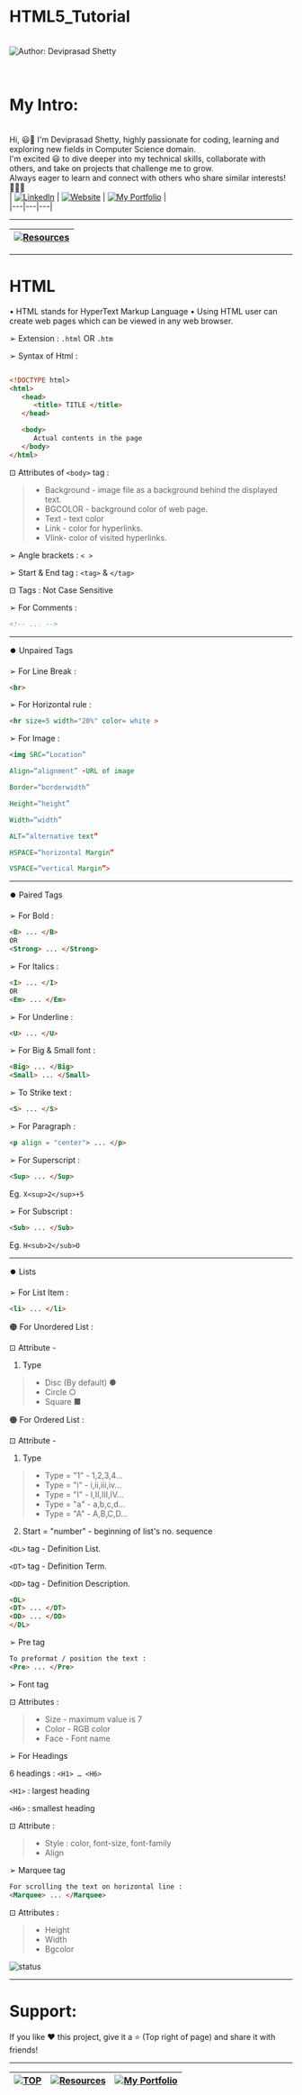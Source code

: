 # HTML5_Tutorial

<br> ![Author: Deviprasad Shetty](https://img.shields.io/badge/Author-💫_Deviprasad%20Shetty-000000?style=for-the-badge&labelColor=white)

<br> 

# My Intro:
<br> Hi, 😃👋 I'm Deviprasad Shetty, highly passionate for coding, learning and exploring new fields in Computer Science domain. 
<br> I'm excited 😃 to dive deeper into my technical skills, collaborate with others, and take on projects that challenge me to grow. 
<br> Always eager to learn and connect with others who share similar interests! 🤗🧑‍💻
<br> 
| [![LinkedIn](https://img.shields.io/badge/LinkedIn-%230077B5?style=for-the-badge&logo=LinkedIn&logoColor=white)](https://linkedin.com/in/deviprasad-shetty-4bba49313) | [![Website](https://img.shields.io/badge/Website-indigo?style=for-the-badge&logo=About.me&logoColor=white)](https://yourwebsite.com/) | [![My Portfolio](https://img.shields.io/badge/My_Portfolio-000?style=for-the-badge&logo=GitHub&logoColor=white)](https://github.com/DeviprasadShetty9833/My_Portfolio)  |                      
|---|---|---|

---
| [![Resources](https://img.shields.io/badge/📚_Back_to-Resources-A52A2A?style=for-the-badge&logo=book&logoColor=white)](https://github.com/DeviprasadShetty9833/Resources) |
|---|

---


# HTML

• HTML stands for HyperText Markup Language 
• Using HTML user can create web pages which can be viewed in any web browser.

➢ Extension :  `.html`  OR  `.htm`

➢ Syntax of Html : 
```html

<!DOCTYPE html>
<html>
   <head>
      <title> TITLE </title>
   </head>

   <body>
      Actual contents in the page
   </body>
</html>

```

⊡⁠ Attributes of `<body>` tag :

> - Background - image file as a background behind the displayed text.
> - BGCOLOR - background color of web page.
> - Text - text color 
> - Link - color for hyperlinks.
> - Vlink- color of visited hyperlinks.

➢ Angle brackets : `< >`  

➢ Start & End tag : `<tag>` & `</tag>`

⊡⁠ Tags : Not Case Sensitive 

➢ For Comments : 
```html
<!-- ... --> 

```
---

⏺️ Unpaired Tags

➢ For Line Break : 
```html
<br>

```

➢ For Horizontal rule : 
```html
<hr size=5 width="20%" color= white >

```

➢ For Image : 
```html
<img SRC=“Location”

Align=“alignment” -URL of image

Border=“borderwidth”

Height=“height”

Width=“width”

ALT=“alternative text”

HSPACE=“horizontal Margin”

VSPACE=“vertical Margin”>

```

---

⏺️ Paired Tags

➢ For Bold : 
```html
<B> ... </B>
OR
<Strong> ... </Strong>

```

➢ For Italics : 
```html
<I> ... </I>
OR
<Em> ... </Em>

```

➢ For Underline : 
```html
<U> ... </U>

```

➢ For Big & Small font  : 
```html
<Big> ... </Big>
<Small> ... </Small>

```

➢ To Strike text : 
```html
<S> ... </S>

```

➢ For Paragraph : 
```html
<p align = "center"> ... </p>

```

➢ For Superscript : 
```html
<Sup> ... </Sup>

```
Eg. `X<sup>2</sup>+5`

➢ For Subscript : 
```html
<Sub> ... </Sub>

```
Eg. `H<sub>2</sub>O`

---

⏺️ Lists 

➢ For List Item : 
```html
<li> ... </li>

```

🟠 For Unordered List : 

⊡⁠ Attribute - 

1) Type
> - Disc (By default) ●
> - Circle ○
> - Square ■

🟠 For Ordered List : 

⊡⁠ Attribute - 

1) Type
> - Type = "1"    - 1,2,3,4...
> - Type = "i"    - i,ii,iii,iv...
> - Type = "I"   - I,II,III,IV…
> - Type = "a"  - a,b,c,d…
> - Type = "A"   - A,B,C,D…

2) Start = "number" - beginning of list's no. sequence

`<DL>` tag - Definition List.

`<DT>` tag - Definition Term.

`<DD>` tag - Definition Description.

```html
<DL>
<DT> ... </DT>
<DD> ... </DD>
</DL>

```

➢ Pre tag

```html
To preformat / position the text : 
<Pre> ... </Pre>

```

➢ Font tag  

⊡⁠ Attributes : 
> - Size -  maximum  value is 7 
> - Color - RGB color 
> - Face - Font name 

➢ For Headings

6 headings : `<H1> … <H6>`

`<H1>` : largest heading

`<H6>` : smallest heading

⊡⁠ Attribute : 
> - Style : color, font-size, font-family
> - Align

➢ Marquee tag

```html
For scrolling the text on horizontal line : 
<Marquee> ... </Marquee>

```

⊡⁠ Attributes : 
> - Height
> - Width
> - Bgcolor

 ![status](https://img.shields.io/badge/status-upcoming-yellow)

---

# Support:
If you like ❤️ this project, give it a ⭐ (Top right of page) and share it with friends!

---

| [![TOP](https://img.shields.io/badge/_🔺_-Navigate_to_TOP_↑_-blue?style=for-the-badge&labelColor=white)](#HTML) | [![Resources](https://img.shields.io/badge/📚_Back_to-Resources-A52A2A?style=for-the-badge&logo=book&logoColor=white)](https://github.com/DeviprasadShetty9833/Resources) | [![My Portfolio](https://img.shields.io/badge/Back_to-My_Portfolio-000?style=for-the-badge&logo=GitHub&logoColor=white)](https://github.com/DeviprasadShetty9833/My_Portfolio) |
|---|---|---|
